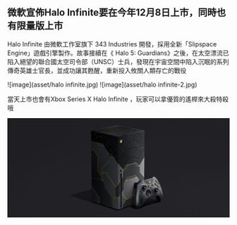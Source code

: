 ## 微軟宣佈Halo Infinite要在今年12月8日上市，同時也有限量版上市

Halo Infinite 由微軟工作室旗下 343 Industries 開發，採用全新「Slipspace Engine」遊戲引擎製作。故事接續在《 Halo 5: Guardians》之後，在太空漂流已陷入絕望的聯合國太空司令部（UNSC）士兵，發現在宇宙空間中陷入沉眠的系列傳奇英雄士官長，並成功讓其甦醒，重新投入攸關人類存亡的戰役

![image](asset/halo infinite.jpg)
![image](asset/halo infinite-2.jpg)

當天上市也會有Xbox Series X Halo Infinite ，玩家可以拿優質的遙桿來大殺特殺哦

![image](asset/xbox.jpg)
